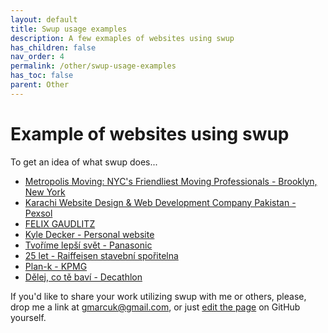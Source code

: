```yaml
---
layout: default
title: Swup usage examples
description: A few exmaples of websites using swup
has_children: false
nav_order: 4
permalink: /other/swup-usage-examples
has_toc: false
parent: Other
---
```


# Example of websites using swup
To get an idea of what swup does...  

* [Metropolis Moving: NYC's Friendliest Moving Professionals - Brooklyn, New York](https://metropolismoving.com/)
* [Karachi Website Design & Web Development Company Pakistan - Pexsol](https://www.pexsol.com/)
* [FELIX GAUDLITZ](felixgaudlitz.com)   
* [Kyle Decker - Personal website](https://kyledecker.me/)   
* [Tvoříme lepší svět - Panasonic](https://plzen.cz.panasonic.com/)   
* [25 let - Raiffeisen stavební spořitelna](https://www.rsts.cz/25let/)   
* [Plan-k - KPMG](https://www.plan-k.cz/)   
* [Dělej, co tě baví - Decathlon](http://delejcotebavi.decathlon.cz/)   

If you'd like to share your work utilizing swup with me or others, please, drop me a link at <a href="mailto:gmarcuk@gmail.com?subject=My awesome project using swup">gmarcuk@gmail.com</a>, or just [edit the page](https://github.com/swup/docs/blob/master/docs/swup-usage-examples.md) on GitHub yourself.
